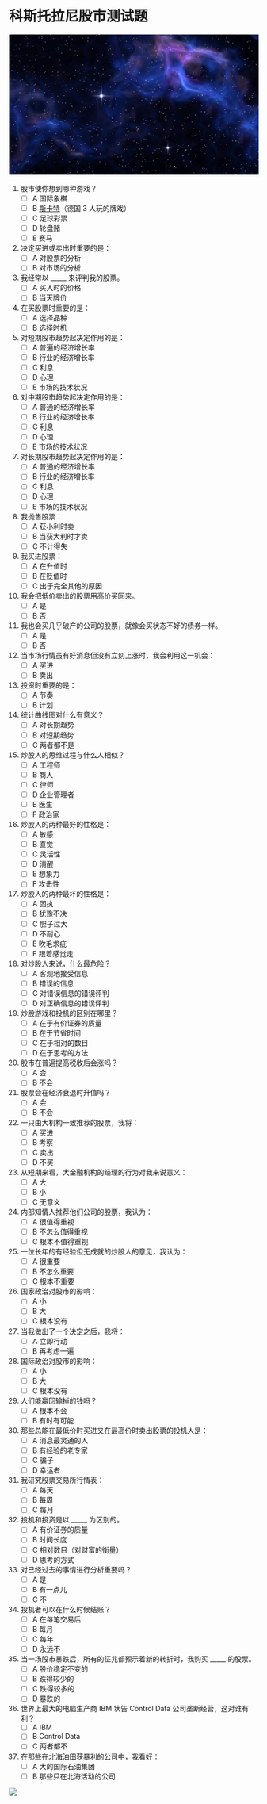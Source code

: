 # 科斯托拉尼股市测试题

![](./resources/image/宇宙.jpg)

1. 股市使你想到哪种游戏？
   - [ ] A 国际象棋
   - [ ] B [斯卡特](https://zh.wikipedia.org/wiki/%E6%96%AF%E5%8D%A1%E7%89%B9)（德国 3 人玩的牌戏）
   - [ ] C 足球彩票
   - [ ] D 轮盘赌
   - [ ] E 赛马

2. 决定买进或卖出时重要的是：
   - [ ] A 对股票的分析
   - [ ] B 对市场的分析

3. 我经常以 _____ 来评判我的股票。
   - [ ] A 买入时的价格
   - [ ] B 当天牌价

4. 在买股票时重要的是：
   - [ ] A 选择品种
   - [ ] B 选择时机

5. 对短期股市趋势起决定作用的是：
   - [ ] A 普遍的经济增长率
   - [ ] B 行业的经济增长率
   - [ ] C 利息
   - [ ] D 心理
   - [ ] E 市场的技术状况

6. 对中期股市趋势起决定作用的是：
   - [ ] A 普通的经济增长率
   - [ ] B 行业的经济增长率
   - [ ] C 利息
   - [ ] D 心理
   - [ ] E 市场的技术状况

7. 对长期股市趋势起决定作用的是：
   - [ ] A 普通的经济增长率
   - [ ] B 行业的经济增长率
   - [ ] C 利息
   - [ ] D 心理
   - [ ] E 市场的技术状况

8. 我抛售股票：
   - [ ] A 获小利时卖
   - [ ] B 当获大利时才卖
   - [ ] C 不计得失

9. 我买进股票：
   - [ ] A 在升值时
   - [ ] B 在贬值时
   - [ ] C 出于完全其他的原因

10. 我会把低价卖出的股票用高价买回来。
    - [ ] A 是
    - [ ] B 否

11. 我也会买几乎破产的公司的股票，就像会买状态不好的债券一样。
    - [ ] A 是
    - [ ] B 否

12. 当市场行情虽有好消息但没有立刻上涨时，我会利用这一机会：
    - [ ] A 买进
    - [ ] B 卖出

13. 投资时重要的是：
    - [ ] A 节奏
    - [ ] B 计划

14. 统计曲线图对什么有意义？
    - [ ] A 对长期趋势
    - [ ] B 对短期趋势
    - [ ] C 两者都不是

15. 炒股人的思维过程与什么人相似？
    - [ ] A 工程师
    - [ ] B 商人
    - [ ] C 律师
    - [ ] D 企业管理者
    - [ ] E 医生
    - [ ] F 政治家

16. 炒股人的两种最好的性格是：
    - [ ] A 敏感
    - [ ] B 直觉
    - [ ] C 灵活性
    - [ ] D 清醒
    - [ ] E 想象力
    - [ ] F 攻击性

17. 炒股人的两种最坏的性格是：
    - [ ] A 固执
    - [ ] B 犹豫不决
    - [ ] C 胆子过大
    - [ ] D 不耐心
    - [ ] E 吹毛求疵
    - [ ] F 跟着感觉走

18. 对炒股人来说，什么最危险？
    - [ ] A 客观地接受信息
    - [ ] B 错误的信息
    - [ ] C 对错误信息的错误评判
    - [ ] D 对正确信息的错误评判

19. 炒股游戏和投机的区别在哪里？
    - [ ] A 在于有价证券的质量
    - [ ] B 在于节省时间
    - [ ] C 在于相对的数目
    - [ ] D 在于思考的方法

20. 股市在普遍提高税收后会涨吗？
    - [ ] A 会
    - [ ] B 不会

21. 股票会在经济衰退时升值吗？
    - [ ] A 会
    - [ ] B 不会

22. 一只由大机构一致推荐的股票，我将：
    - [ ] A 买进
    - [ ] B 考察
    - [ ] C 卖出
    - [ ] D 不买

23. 从短期来看，大金融机构的经理的行为对我来说意义：
    - [ ] A 大
    - [ ] B 小
    - [ ] C 无意义

24. 内部知情人推荐他们公司的股票，我认为：
    - [ ] A 很值得重视
    - [ ] B 不怎么值得重视
    - [ ] C 根本不值得重视

25. 一位长年的有经验但无成就的炒股人的意见，我认为：
    - [ ] A 很重要
    - [ ] B 不怎么重要
    - [ ] C 根本不重要

26. 国家政治对股市的影响：
    - [ ] A 小
    - [ ] B 大
    - [ ] C 根本没有

27. 当我做出了一个决定之后，我将：
    - [ ] A 立即行动
    - [ ] B 再考虑一遍

28. 国际政治对股市的影响：
    - [ ] A 小
    - [ ] B 大
    - [ ] C 根本没有

29. 人们能赢回输掉的钱吗？
    - [ ] A 根本不会
    - [ ] B 有时有可能

30. 那些总能在最低价时买进又在最高价时卖出股票的投机人是：
    - [ ] A 消息最灵通的人
    - [ ] B 有经验的老专家
    - [ ] C 骗子
    - [ ] D 幸运者

31. 我研究股票交易所行情表：
    - [ ] A 每天
    - [ ] B 每周
    - [ ] C 每月

32. 投机和投资是以 _____ 为区别的。
    - [ ] A 有价证券的质量
    - [ ] B 时间长度
    - [ ] C 相对数目（对财富的衡量）
    - [ ] D 思考的方式

33. 对已经过去的事情进行分析重要吗？
    - [ ] A 是
    - [ ] B 有一点儿
    - [ ] C 不

34. 投机者可以在什么时候结账？
    - [ ] A 在每笔交易后
    - [ ] B 每月
    - [ ] C 每年
    - [ ] D 永远不

35. 当一场股市暴跌后，所有的征兆都预示着新的转折时，我购买 _____ 的股票。
    - [ ] A 股价稳定不变的
    - [ ] B 跌得较少的
    - [ ] C 跌得较多的
    - [ ] D 暴跌的

36. 世界上最大的电脑生产商 IBM 状告 Control Data 公司垄断经营，这对谁有利？
    - [ ] A IBM
    - [ ] B Control Data
    - [ ] C 两者都不

37. 在那些在[北海油田](https://zh.wikipedia.org/wiki/%E5%8C%97%E6%B5%B7%E6%B2%B9%E7%94%B0)获暴利的公司中，我看好：
    - [ ] A 大的国际石油集团
    - [ ] B 那些只在北海活动的公司

![](./resources/image/女神.avif)